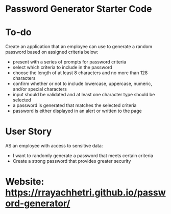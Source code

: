 # Password Generator Starter Code

# To-do

Create an application that an employee can use to generate a random password based on assigned criteria below:
- present with a series of prompts for password criteria
- select which criteria to include in the password
- choose the length of at least 8 characters and no more than 128 characters
- confirm whether or not to include lowercase, uppercase, numeric, and/or special characters
- input should be validated and at least one character type should be selected
- a password is generated that matches the selected criteria
- password is either displayed in an alert or written to the page

# User Story
AS an employee with access to sensitive data: 
- I want to randomly generate a password that meets certain criteria 
- Create a strong password that provides greater security

# Website: https://rrayachhetri.github.io/password-generator/